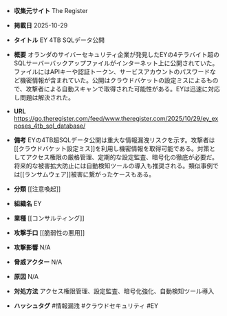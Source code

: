 - **収集元サイト**
The Register

- **掲載日**
2025-10-29

- **タイトル**
EY 4TB SQLデータ公開

- **概要**
オランダのサイバーセキュリティ企業が発見したEYの4テラバイト超のSQLサーバーバックアップファイルがインターネット上に公開されていた。ファイルにはAPIキーや認証トークン、サービスアカウントのパスワードなど機密情報が含まれていた。公開はクラウドバケットの設定ミスによるもので、攻撃者による自動スキャンで取得された可能性がある。EYは迅速に対応し問題は解決された。

- **URL**
https://go.theregister.com/feed/www.theregister.com/2025/10/29/ey_exposes_4tb_sql_database/

- **備考**
EYの4TB超SQLデータ公開は重大な情報漏洩リスクを示す。攻撃者は[[クラウドバケット設定ミス]]を利用し機密情報を取得可能である。対策としてアクセス権限の厳格管理、定期的な設定監査、暗号化の徹底が必要だ。将来的な被害拡大防止には自動検知ツールの導入も推奨される。類似事例では[[ランサムウェア]]被害に繋がったケースもある。

- **分類**
[[注意喚起]]

- **組織名**
EY

- **業種**
[[コンサルティング]]

- **攻撃手口**
[[脆弱性の悪用]]

- **攻撃影響**
N/A

- **脅威アクター**
N/A

- **原因**
N/A

- **対処方法**
アクセス権限管理、設定監査、暗号化強化、自動検知ツール導入

- **ハッシュタグ**
#情報漏洩 #クラウドセキュリティ #EY
